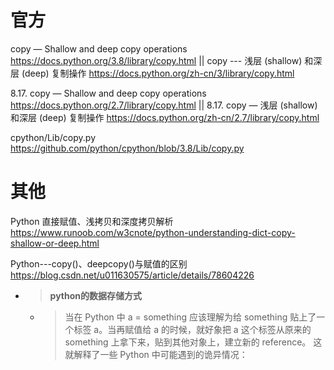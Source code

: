 
# 官方

copy — Shallow and deep copy operations https://docs.python.org/3.8/library/copy.html || copy --- 浅层 (shallow) 和深层 (deep) 复制操作 https://docs.python.org/zh-cn/3/library/copy.html

8.17. copy — Shallow and deep copy operations https://docs.python.org/2.7/library/copy.html || 8.17. copy — 浅层 (shallow) 和深层 (deep) 复制操作 https://docs.python.org/zh-cn/2.7/library/copy.html

cpython/Lib/copy.py https://github.com/python/cpython/blob/3.8/Lib/copy.py

# 其他

Python 直接赋值、浅拷贝和深度拷贝解析 https://www.runoob.com/w3cnote/python-understanding-dict-copy-shallow-or-deep.html

Python---copy()、deepcopy()与赋值的区别 https://blog.csdn.net/u011630575/article/details/78604226
- > **python的数据存储方式**
  * > 当在 Python 中 a = something 应该理解为给 something 贴上了一个标签 a。当再赋值给 a 的时候，就好象把 a 这个标签从原来的 something 上拿下来，贴到其他对象上，建立新的 reference。 这就解释了一些 Python 中可能遇到的诡异情况：

